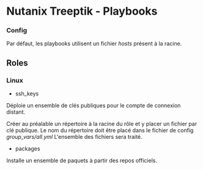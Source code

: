 # Nutanix Treeptik - Playbooks

### Config 

Par défaut, les playbooks utilisent un fichier *hosts* présent à la racine.

## Roles

### Linux

* ssh_keys 

Déploie un ensemble de clés publiques pour le compte de connexion distant.

Créer au préalable un répertoire à la racine du rôle et y placer un fichier par clé publique. 
Le nom du répertoire doit être placé dans le fichier de config *group_vars/all.yml*
L'ensemble des fichiers sera traité. 

* packages

Installe un ensemble de paquets à partir des repos officiels.
